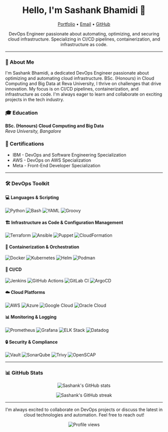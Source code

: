 <h1 align="center">Hello, I'm Sashank Bhamidi 👋</h1>

<p align="center">
  <a href="https://sashank.wiki">Portfolio</a> •
  <a href="mailto:hello@sashank.wiki">Email</a> •
  <a href="https://github.com/shankypedia">GitHub</a>
</p>

<p align="center">
  DevOps Engineer passionate about automating, optimizing, and securing cloud infrastructure. Specializing in CI/CD pipelines, containerization, and infrastructure as code.
</p>

---

### 👤 About Me

I'm Sashank Bhamidi, a dedicated DevOps Engineer passionate about optimizing and automating cloud infrastructure. BSc. (Honours) in Cloud Computing and Big Data at Reva University, I thrive on challenges that drive innovation. My focus is on CI/CD pipelines, containerization, and infrastructure as code. I'm always eager to learn and collaborate on exciting projects in the tech industry.

### 🎓 Education

**BSc. (Honours) Cloud Computing and Big Data**  
*Reva University, Bangalore*  

### 📜 Certifications

- IBM - DevOps and Software Engineering Specialization
- AWS - DevOps on AWS Specialization
- Meta - Front-End Developer Specialization

---

### 🛠️ DevOps Toolkit

#### 💻 Languages & Scripting

<p>
  <img alt="Python" src="https://img.shields.io/badge/Python-14354C.svg?logo=python&logoColor=white">
  <img alt="Bash" src="https://img.shields.io/badge/Bash-121011.svg?logo=gnu-bash&logoColor=white">
  <img alt="YAML" src="https://img.shields.io/badge/YAML-CB171E.svg?logo=yaml&logoColor=white">
  <img alt="Groovy" src="https://img.shields.io/badge/Groovy-4298B8.svg?logo=apache-groovy&logoColor=white">
</p>

#### 🏗️ Infrastructure as Code & Configuration Management

<p>
  <img alt="Terraform" src="https://img.shields.io/badge/Terraform-7B42BC.svg?logo=terraform&logoColor=white">
  <img alt="Ansible" src="https://img.shields.io/badge/Ansible-EE0000.svg?logo=ansible&logoColor=white">
  <img alt="Puppet" src="https://img.shields.io/badge/Puppet-FFAE1A.svg?logo=puppet&logoColor=black">
  <img alt="CloudFormation" src="https://img.shields.io/badge/CloudFormation-FF9900.svg?logo=amazon-aws&logoColor=white">
</p>

#### 🐳 Containerization & Orchestration

<p>
  <img alt="Docker" src="https://img.shields.io/badge/Docker-2496ED.svg?logo=docker&logoColor=white">
  <img alt="Kubernetes" src="https://img.shields.io/badge/Kubernetes-326CE5.svg?logo=kubernetes&logoColor=white">
  <img alt="Helm" src="https://img.shields.io/badge/Helm-0F1689.svg?logo=helm&logoColor=white">
  <img alt="Podman" src="https://img.shields.io/badge/Podman-892CA0.svg?logo=podman&logoColor=white">
</p>

#### 🔄 CI/CD

<p>
  <img alt="Jenkins" src="https://img.shields.io/badge/Jenkins-D24939.svg?logo=jenkins&logoColor=white">
  <img alt="GitHub Actions" src="https://img.shields.io/badge/GitHub%20Actions-2671E5.svg?logo=github%20actions&logoColor=white">
  <img alt="GitLab CI" src="https://img.shields.io/badge/GitLab%20CI-FC6D26.svg?logo=gitlab&logoColor=white">
  <img alt="ArgoCD" src="https://img.shields.io/badge/Argo%20CD-EF7B4D.svg?logo=argo&logoColor=white">
</p>

#### ☁️ Cloud Platforms

<p>
  <img alt="AWS" src="https://img.shields.io/badge/AWS-232F3E.svg?logo=amazon-aws&logoColor=white">
  <img alt="Azure" src="https://img.shields.io/badge/Azure-0078D4.svg?logo=microsoft-azure&logoColor=white">
  <img alt="Google Cloud" src="https://img.shields.io/badge/Google%20Cloud-4285F4.svg?logo=google-cloud&logoColor=white">
  <img alt="Oracle Cloud" src="https://img.shields.io/badge/Oracle%20Cloud-F80000.svg?logo=oracle&logoColor=white">
</p>

#### 📊 Monitoring & Logging

<p>
  <img alt="Prometheus" src="https://img.shields.io/badge/Prometheus-E6522C.svg?logo=prometheus&logoColor=white">
  <img alt="Grafana" src="https://img.shields.io/badge/Grafana-F46800.svg?logo=grafana&logoColor=white">
  <img alt="ELK Stack" src="https://img.shields.io/badge/ELK%20Stack-005571.svg?logo=elastic&logoColor=white">
  <img alt="Datadog" src="https://img.shields.io/badge/Datadog-632CA6.svg?logo=datadog&logoColor=white">
</p>

#### 🔒 Security & Compliance

<p>
  <img alt="Vault" src="https://img.shields.io/badge/Vault-000000.svg?logo=vault&logoColor=white">
  <img alt="SonarQube" src="https://img.shields.io/badge/SonarQube-4E9BCD.svg?logo=sonarqube&logoColor=white">
  <img alt="Trivy" src="https://img.shields.io/badge/Trivy-1904DA.svg?logo=aquasecurity&logoColor=white">
  <img alt="OpenSCAP" src="https://img.shields.io/badge/OpenSCAP-412991.svg?logo=redhat&logoColor=white">
</p>

---

### 📊 GitHub Stats

<p align="center">
  <img src="https://github-readme-stats.vercel.app/api?username=shankypedia&show_icons=true&theme=radical" alt="Sashank's GitHub stats" />
</p>

<p align="center">
  <img src="https://github-readme-streak-stats.herokuapp.com/?user=shankypedia&theme=radical" alt="Sashank's GitHub streak" />
</p>

---

<p align="center">
  I'm always excited to collaborate on DevOps projects or discuss the latest in cloud technologies and automation. Feel free to reach out!
</p>

<p align="center">
  <img src="https://komarev.com/ghpvc/?username=shankypedia&color=blueviolet" alt="Profile views" />
</p>
